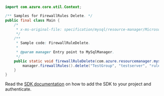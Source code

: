 ```java
import com.azure.core.util.Context;

/** Samples for FirewallRules Delete. */
public final class Main {
    /*
     * x-ms-original-file: specification/mysql/resource-manager/Microsoft.DBforMySQL/stable/2017-12-01/examples/FirewallRuleDelete.json
     */
    /**
     * Sample code: FirewallRuleDelete.
     *
     * @param manager Entry point to MySqlManager.
     */
    public static void firewallRuleDelete(com.azure.resourcemanager.mysql.MySqlManager manager) {
        manager.firewallRules().delete("TestGroup", "testserver", "rule1", Context.NONE);
    }
}
```

Read the [SDK documentation](https://github.com/Azure/azure-sdk-for-java/blob/azure-resourcemanager-mysql_1.0.2/sdk/mysql/azure-resourcemanager-mysql/README.md) on how to add the SDK to your project and authenticate.
